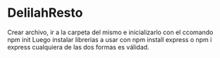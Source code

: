 # DelilahResto
Crear archivo, ir a la carpeta del mismo e inicializarlo con el ccomando	
npm init
Luego instalar librerias a usar con
npm install express  o npm i express 
cualquiera de las dos formas es válidad.
